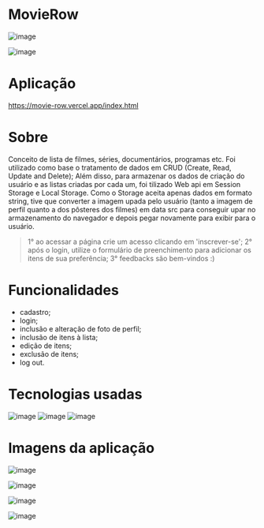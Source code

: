 # MovieRow
 ![image](https://user-images.githubusercontent.com/84210050/128647945-275bd936-03c1-491c-a9f4-e48fbf641e39.png)
 
![image](https://user-images.githubusercontent.com/84210050/128647958-57f31a37-1920-49ea-9837-bf42c178025a.png)

# Aplicação

https://movie-row.vercel.app/index.html

# Sobre

Conceito de lista de filmes, séries, documentários, programas etc. Foi utilizado como base o tratamento de dados em CRUD (Create, Read, Update and Delete); Além disso, para armazenar os dados de criação do usuário e as listas criadas por cada um, foi tilizado Web api em Session Storage e Local Storage. Como o Storage aceita apenas dados em formato string, tive que converter a imagem upada pelo usuário (tanto a imagem de perfil quanto a dos pôsteres dos filmes) em data src para conseguir upar no armazenamento do navegador e depois pegar novamente para exibir para o usuário. 

> 1° ao acessar a página crie um acesso clicando em 'inscrever-se';
> 2° após o login, utilize o formulário de preenchimento para adicionar os itens de sua preferência;
> 3° feedbacks são bem-vindos :)

# Funcionalidades

- cadastro;
- login;
- inclusão e alteração de foto de perfil;
- inclusão de itens à lista;
- edição de itens;
- exclusão de itens;
- log out.

# Tecnologias usadas

![image](https://user-images.githubusercontent.com/84210050/128648299-eaf4ca7c-ab16-4b1b-82b3-ef8f4e964b93.png) ![image](https://user-images.githubusercontent.com/84210050/128648300-ee842dad-e9a5-4d9c-9e31-bb2a6be920f7.png) ![image](https://user-images.githubusercontent.com/84210050/128648302-0286cebb-85ec-4ca5-8b33-e954d66a7bba.png)


# Imagens da aplicação

![image](https://user-images.githubusercontent.com/84210050/128648322-1d8e71a9-7510-4a03-8a28-a497aad2e956.png)

![image](https://user-images.githubusercontent.com/84210050/128648333-7a1e725f-39b4-4797-a542-15ed6c74743f.png)

![image](https://user-images.githubusercontent.com/84210050/128648356-6072de93-928d-43f4-980a-9842d97acba0.png)

![image](https://user-images.githubusercontent.com/84210050/128648412-3dd4a8ca-2472-434b-a56a-08c651c59bf6.png)




